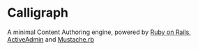 Calligraph
==

A minimal Content Authoring engine, powered by [Ruby on Rails](http://rubyonrails.org/), [ActiveAdmin](http://activeadmin.info/) and [Mustache.rb](https://rubygems.org/gems/mustache)